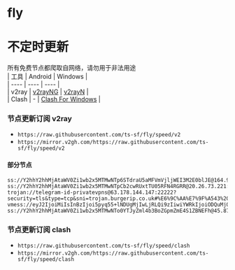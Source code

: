 # fly
# 不定时更新
所有免费节点都爬取自网络，请勿用于非法用途  
|  工具  | Android  | Windows  |  
|  ----  | ----   | ----  |  
| v2ray  | [v2rayNG](https://github.com/2dust/v2rayNG/releases) | [v2rayN](https://github.com/2dust/v2rayN/releases) |  
| Clash  | - | [Clash For Windows](https://github.com/2dust/clashN/releases) | 
  
### 节点更新订阅  v2ray
- `https://raw.githubusercontent.com/ts-sf/fly/speed/v2`  
- `https://mirror.v2gh.com/https://raw.githubusercontent.com/ts-sf/fly/speed/v2`  

#### 部分节点  
``` 
ss://Y2hhY2hhMjAtaWV0Zi1wb2x5MTMwNTp6STdraU5aMFVmVjljWEI3M2E0blJE@164.92.156.41:24206#%E6%9C%AA%E7%9F%A541%2016.8MB%2Fs
ss://Y2hhY2hhMjAtaWV0Zi1wb2x5MTMwNTpCb2cwRUxtTU05RFN4RGRR@20.26.73.221:443#%E6%9C%AA%E7%9F%A542%2020.5MB%2Fs
trojan://telegram-id-privatevpns@63.178.144.147:22222?security=tls&type=tcp&sni=trojan.burgerip.co.uk#%E6%9C%AA%E7%9F%A543%2018.0MB%2Fs
vmess://eyJ2IjoiMiIsInBzIjoi5pyq55+lNDUgMjIwLjRLQi9zIiwiYWRkIjoiODQuMjQ3LjE0Ni4xODkiLCJwb3J0IjoiMzM3NTQiLCJpZCI6IjQ1ZjRmNTY1LThjNzgtNDkwNi1hNWI5LTA4ZWE5MDc1Y2QzMSIsImFpZCI6IjAiLCJzY3kiOiJhdXRvIiwibmV0IjoidGNwIiwidHlwZSI6IiIsImhvc3QiOiIiLCJwYXRoIjoiIiwidGxzIjoiIiwic25pIjoiIiwidGVzdF9uYW1lIjoiNDUifQ==
ss://Y2hhY2hhMjAtaWV0Zi1wb2x5MTMwNTo0YTJyZml4b3BoZGpmZmE4S1ZBNEFh@45.87.175.171:8080#%E6%9C%AA%E7%9F%A555%2021.0MB%2Fs
```
### 节点更新订阅  clash
- `https://raw.githubusercontent.com/ts-sf/fly/speed/clash`  
- `https://mirror.v2gh.com/https://raw.githubusercontent.com/ts-sf/fly/speed/clash`  


